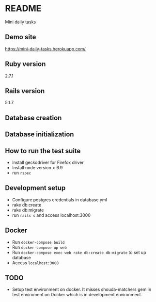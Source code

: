 # README

Mini daily tasks

## Demo site
https://mini-daily-tasks.herokuapp.com/

## Ruby version
2.7.1

## Rails version
5.1.7


## Database creation

## Database initialization

## How to run the test suite
- Install geckodriver for Firefox driver
- Install node version > 6.9
- run `rspec`

## Development setup
- Configure postgres credentials in database.yml
- rake db:create
- rake db:migrate
- run `rails s` and access localhost:3000

## Docker
- Run `docker-compose build`
- Run `docker-compose up web`
- Run `docker-compose exec web rake db:create db:migrate` to set up database
- Access `localhost:3000`

## TODO
- Setup test environment on docker. It misses shouda-matchers gem in test enviroment on Docker which is in development environment.
